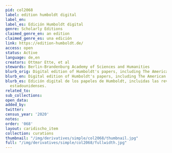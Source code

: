 ```yaml
---
pid: col2068
label: edition humboldt digital
label_en:
label_es: Edición Humboldt digital
genre: Scholarly Editions
claimed_genre_en: an edition
claimed_genre_es: una edición
link: https://edition-humboldt.de/
access: open
status: Active
language: de,en
creators: Ottmar Ette, et al
stewards: Berlin-Brandenburg Academy of Sciences and Humanities
blurb_orig: Digital edition of Humboldt's papers, including The American Travel Journals.
blurb_en: Digital edition of Humboldt's papers, including The American Travel Journals.
blurb_es: Edición digital de los papeles de Humboldt, incluidas las revistas de viajes
  estadounidenses.
related_to:
sub_collections:
open_data:
added_by:
twitter:
census_year: '2020'
notes:
order: '068'
layout: caridischo_item
collection: curations
thumbnail: "/img/derivatives/simple/col2068/thumbnail.jpg"
full: "/img/derivatives/simple/col2068/fullwidth.jpg"
---
```

